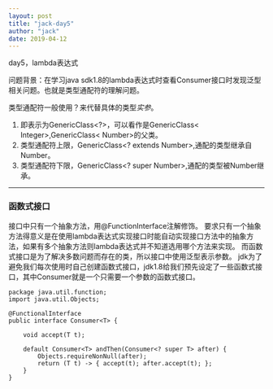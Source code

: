 ```yaml
---
layout: post
title: "jack-day5"
author: "jack"
date: 2019-04-12
---
```

day5，lambda表达式<!-- more -->

问题背景：在学习java sdk1.8的lambda表达式时查看Consumer接口时发现泛型相关问题。也就是类型通配符的理解问题。

类型通配符一般使用？来代替具体的类型*实参*。

1. 即表示为GenericClass<?>，可以看作是GenericClass< Integer>,GenericClass< Number>的父类。
2. 类型通配符上限，GenericClass<? extends Number>,通配的类型继承自Number。
3. 类型通配符下限，GenericClass<? super Number>,通配的类型被Number继承。
---
### 函数式接口
接口中只有一个抽象方法，用@FunctionInterface注解修饰。
要求只有一个抽象方法得意义是在使用lambda表达式实现接口时能自动实现接口方法中的抽象方法，如果有多个抽象方法则lambda表达式并不知道选用哪个方法来实现。
而函数式接口是为了解决多数问题而存在的类，所以接口中使用泛型表示参数。
jdk为了避免我们每次使用时自己创建函数式接口，jdk1.8给我们预先设定了一些函数式接口，其中Consumer就是一个只需要一个参数的函数式接口。

```
package java.util.function;
import java.util.Objects;

@FunctionalInterface
public interface Consumer<T> {

    void accept(T t);

    default Consumer<T> andThen(Consumer<? super T> after) {
        Objects.requireNonNull(after);
        return (T t) -> { accept(t); after.accept(t); };
    }
}
```
